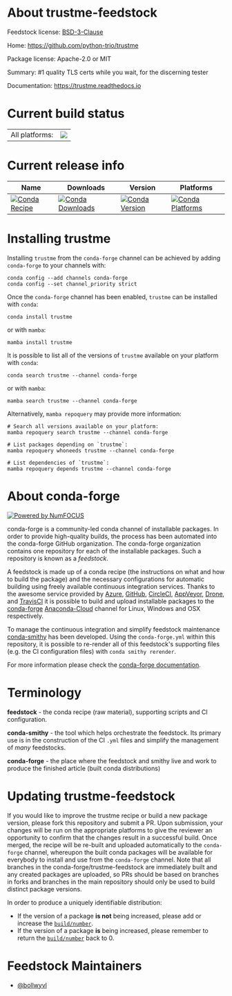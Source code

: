 About trustme-feedstock
=======================

Feedstock license: [BSD-3-Clause](https://github.com/conda-forge/trustme-feedstock/blob/main/LICENSE.txt)

Home: https://github.com/python-trio/trustme

Package license: Apache-2.0 or MIT

Summary: #1 quality TLS certs while you wait, for the discerning tester

Documentation: https://trustme.readthedocs.io

Current build status
====================


<table><tr><td>All platforms:</td>
    <td>
      <a href="https://dev.azure.com/conda-forge/feedstock-builds/_build/latest?definitionId=11111&branchName=main">
        <img src="https://dev.azure.com/conda-forge/feedstock-builds/_apis/build/status/trustme-feedstock?branchName=main">
      </a>
    </td>
  </tr>
</table>

Current release info
====================

| Name | Downloads | Version | Platforms |
| --- | --- | --- | --- |
| [![Conda Recipe](https://img.shields.io/badge/recipe-trustme-green.svg)](https://anaconda.org/conda-forge/trustme) | [![Conda Downloads](https://img.shields.io/conda/dn/conda-forge/trustme.svg)](https://anaconda.org/conda-forge/trustme) | [![Conda Version](https://img.shields.io/conda/vn/conda-forge/trustme.svg)](https://anaconda.org/conda-forge/trustme) | [![Conda Platforms](https://img.shields.io/conda/pn/conda-forge/trustme.svg)](https://anaconda.org/conda-forge/trustme) |

Installing trustme
==================

Installing `trustme` from the `conda-forge` channel can be achieved by adding `conda-forge` to your channels with:

```
conda config --add channels conda-forge
conda config --set channel_priority strict
```

Once the `conda-forge` channel has been enabled, `trustme` can be installed with `conda`:

```
conda install trustme
```

or with `mamba`:

```
mamba install trustme
```

It is possible to list all of the versions of `trustme` available on your platform with `conda`:

```
conda search trustme --channel conda-forge
```

or with `mamba`:

```
mamba search trustme --channel conda-forge
```

Alternatively, `mamba repoquery` may provide more information:

```
# Search all versions available on your platform:
mamba repoquery search trustme --channel conda-forge

# List packages depending on `trustme`:
mamba repoquery whoneeds trustme --channel conda-forge

# List dependencies of `trustme`:
mamba repoquery depends trustme --channel conda-forge
```


About conda-forge
=================

[![Powered by
NumFOCUS](https://img.shields.io/badge/powered%20by-NumFOCUS-orange.svg?style=flat&colorA=E1523D&colorB=007D8A)](https://numfocus.org)

conda-forge is a community-led conda channel of installable packages.
In order to provide high-quality builds, the process has been automated into the
conda-forge GitHub organization. The conda-forge organization contains one repository
for each of the installable packages. Such a repository is known as a *feedstock*.

A feedstock is made up of a conda recipe (the instructions on what and how to build
the package) and the necessary configurations for automatic building using freely
available continuous integration services. Thanks to the awesome service provided by
[Azure](https://azure.microsoft.com/en-us/services/devops/), [GitHub](https://github.com/),
[CircleCI](https://circleci.com/), [AppVeyor](https://www.appveyor.com/),
[Drone](https://cloud.drone.io/welcome), and [TravisCI](https://travis-ci.com/)
it is possible to build and upload installable packages to the
[conda-forge](https://anaconda.org/conda-forge) [Anaconda-Cloud](https://anaconda.org/)
channel for Linux, Windows and OSX respectively.

To manage the continuous integration and simplify feedstock maintenance
[conda-smithy](https://github.com/conda-forge/conda-smithy) has been developed.
Using the ``conda-forge.yml`` within this repository, it is possible to re-render all of
this feedstock's supporting files (e.g. the CI configuration files) with ``conda smithy rerender``.

For more information please check the [conda-forge documentation](https://conda-forge.org/docs/).

Terminology
===========

**feedstock** - the conda recipe (raw material), supporting scripts and CI configuration.

**conda-smithy** - the tool which helps orchestrate the feedstock.
                   Its primary use is in the construction of the CI ``.yml`` files
                   and simplify the management of *many* feedstocks.

**conda-forge** - the place where the feedstock and smithy live and work to
                  produce the finished article (built conda distributions)


Updating trustme-feedstock
==========================

If you would like to improve the trustme recipe or build a new
package version, please fork this repository and submit a PR. Upon submission,
your changes will be run on the appropriate platforms to give the reviewer an
opportunity to confirm that the changes result in a successful build. Once
merged, the recipe will be re-built and uploaded automatically to the
`conda-forge` channel, whereupon the built conda packages will be available for
everybody to install and use from the `conda-forge` channel.
Note that all branches in the conda-forge/trustme-feedstock are
immediately built and any created packages are uploaded, so PRs should be based
on branches in forks and branches in the main repository should only be used to
build distinct package versions.

In order to produce a uniquely identifiable distribution:
 * If the version of a package **is not** being increased, please add or increase
   the [``build/number``](https://docs.conda.io/projects/conda-build/en/latest/resources/define-metadata.html#build-number-and-string).
 * If the version of a package **is** being increased, please remember to return
   the [``build/number``](https://docs.conda.io/projects/conda-build/en/latest/resources/define-metadata.html#build-number-and-string)
   back to 0.

Feedstock Maintainers
=====================

* [@bollwyvl](https://github.com/bollwyvl/)

